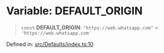 # Variable: DEFAULT\_ORIGIN

> `const` **DEFAULT\_ORIGIN**: `"https://web.whatsapp.com"` = `'https://web.whatsapp.com'`

Defined in: [src/Defaults/index.ts:10](https://github.com/Fokusdotid/Baileys/blob/e5a24e138f3b69cf124e0406999e537d5c9a6c18/src/Defaults/index.ts#L10)
